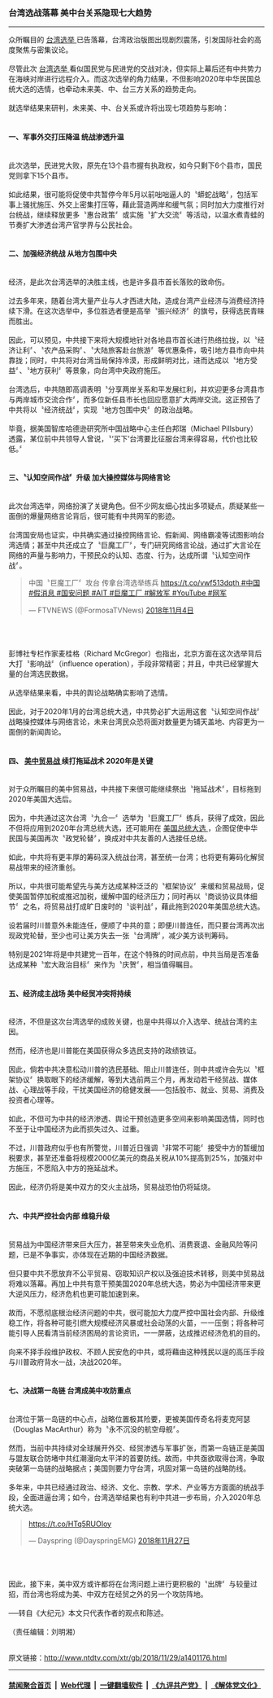 ### 台湾选战落幕 美中台关系隐现七大趋势
------------------------

<div class="wysiwyg">
 众所瞩目的
 <a href="http://www.ntdtv.com/xtr/gb/articlelistbytag_台湾选举.html" target="_blank">
  台湾选举
 </a>
 已告落幕，台湾政治版图出现剧烈震荡，引发国际社会的高度聚焦与密集议论。
 <br/>
 <br/>
 尽管此次
 <a href="http://www.ntdtv.com/xtr/gb/articlelistbytag_台湾选举.html" target="_blank">
  台湾选举
 </a>
 看似国民党与民进党的交战对决，但实际上幕后还有中共势力在海峡对岸进行远程介入。而这次选举的角力结果，不但影响2020年中华民国总统大选的选情，也牵动未来美、中、台三方关系的趋势走向。
 <br/>
 <br/>
 就选举结果来研判，未来美、中、台关系或许将出现七项趋势与影响：
 <br/>
 <br/>
 <h4>
  一、军事外交打压降温 统战渗透升温
 </h4>
 <br/>
 此次选举，民进党大败，原先在13个县市握有执政权，如今只剩下6个县市，国民党则拿下15个县市。
 <br/>
 <br/>
 如此结果，很可能将促使中共暂停今年5月以前咄咄逼人的〝蟒蛇战略〞，包括军事上骚扰施压、外交上密集打压等，藉此营造两岸和缓气氛；同时加大力度推行对台统战，继续释放更多〝惠台政策〞或实施〝扩大交流〞等活动，以温水煮青蛙的节奏扩大渗透台湾产官学界与公民社会。
 <br/>
 <br/>
 <h4>
  二、加强经济统战 从地方包围中央
 </h4>
 <br/>
 经济，是此次台湾选举的决胜主线，也是许多县市首长落败的致命伤。
 <br/>
 <br/>
 过去多年来，随着台湾大量产业与人才西进大陆，造成台湾产业经济与消费经济持续下滑。在这次选举中，多位胜选者便是高举〝振兴经济〞的旗号，获得选民青睐而胜出。
 <br/>
 <br/>
 因此，可以预见，中共接下来将大规模地针对各地县市首长进行热络拉拢，以〝经济让利〞、〝农产品采购〞、〝大陆旅客赴台旅游〞等优惠条件，吸引地方县市向中共靠拢；同时，中共将对台湾当局保持冷漠，形成鲜明对比，进而达成以〝地方受益〞、〝地方获利〞等景象，向台湾中央政府施压。
 <br/>
 <br/>
 台湾选后，中共随即高调表明〝分享两岸关系和平发展红利，并欢迎更多台湾县市与两岸城市交流合作〞，而多位新任县市长也回应愿意扩大两岸交流。这正预告了中共将以〝经济统战〞，实现〝地方包围中央〞的政治战略。
 <br/>
 <br/>
 毕竟，据美国智库哈德逊研究所中国战略中心主任白邦瑞（Michael Pillsbury）透露，某位前中共领导人曾说，〝‘买下’台湾要比征服台湾来得容易，代价也比较低。〞
 <br/>
 <br/>
 <h4>
  三、〝认知空间作战〞升级 加大操控媒体与网络言论
 </h4>
 <br/>
 此次台湾选举，网络扮演了关键角色。但不少网友细心找出多项疑点，质疑某些一面倒的爆量网络言论背后，很可能有中共网军的影迹。
 <br/>
 <br/>
 台湾国安局也证实，中共确实通过操控网络言论、假新闻、网络霸凌等试图影响台湾选情；甚至中共还成立了〝巨魔工厂〞，专门研究网络言论战，通过扩大言论在网络的声量与影响力，干预民众的认知、态度、行为，达成所谓〝认知空间作战〞。
 <br/>
 <blockquote class="twitter-tweet" data-lang="zh-cn">
  <p dir="ltr" lang="zh">
   中国〝巨魔工厂〞攻台 传拿台湾选举练兵
   <a href="https://t.co/vwf513dqth">
    https://t.co/vwf513dqth
   </a>
   <a href="https://twitter.com/hashtag/%E4%B8%AD%E5%9C%8B?src=hash&amp;ref_src=twsrc%5Etfw">
    #中国
   </a>
   <a href="https://twitter.com/hashtag/%E5%81%87%E6%B6%88%E6%81%AF?src=hash&amp;ref_src=twsrc%5Etfw">
    #假消息
   </a>
   <a href="https://twitter.com/hashtag/%E5%9C%8B%E5%AE%89%E5%95%8F%E9%A1%8C?src=hash&amp;ref_src=twsrc%5Etfw">
    #国安问题
   </a>
   <a href="https://twitter.com/hashtag/AIT?src=hash&amp;ref_src=twsrc%5Etfw">
    #AIT
   </a>
   <a href="https://twitter.com/hashtag/%E5%B7%A8%E9%AD%94%E5%B7%A5%E5%BB%A0?src=hash&amp;ref_src=twsrc%5Etfw">
    #巨魔工厂
   </a>
   <a href="https://twitter.com/hashtag/%E8%A7%A3%E6%94%BE%E8%BB%8D?src=hash&amp;ref_src=twsrc%5Etfw">
    #解放军
   </a>
   <a href="https://twitter.com/hashtag/YouTube?src=hash&amp;ref_src=twsrc%5Etfw">
    #YouTube
   </a>
   <a href="https://twitter.com/hashtag/%E7%B6%B2%E8%BB%8D?src=hash&amp;ref_src=twsrc%5Etfw">
    #网军
   </a>
  </p>
  — FTVNEWS (@FormosaTVNews)
  <a href="https://twitter.com/FormosaTVNews/status/1058944375185563648?ref_src=twsrc%5Etfw">
   2018年11月4日
  </a>
 </blockquote>
 <br/>
 <div style="clear:both;display:block;">
 </div>
 <br/>
 <br/>
 彭博社专栏作家麦桂格（Richard McGregor）也指出，北京方面在这次选举背后大打〝影响战〞（influence operation），手段非常精密；并且，中共已经掌握大量的台湾选民数据。
 <br/>
 <br/>
 从选举结果来看，中共的舆论战略确实影响了选情。
 <br/>
 <br/>
 因此，对于2020年1月的台湾总统大选，中共势必扩大运用这套〝认知空间作战〞战略操控媒体与网络言论，未来台湾民众恐将面对数量更为铺天盖地、内容更为一面倒的新闻舆论。
 <br/>
 <br/>
 <h4>
  四、
  <a href="http://www.ntdtv.com/xtr/gb/articlelistbytag_美中贸易战.html" target="_blank">
   美中贸易战
  </a>
  续打拖延战术 2020年是关键
 </h4>
 <br/>
 对于众所瞩目的美中贸易战，中共接下来很可能继续祭出〝拖延战术〞，目标拖到2020年美国大选后。
 <br/>
 <br/>
 因为，中共通过这次台湾〝九合一〞选举为〝巨魔工厂〞练兵，获得了成效，因此不但将应用到2020年台湾总统大选，还可能用在
 <a href="http://www.ntdtv.com/xtr/gb/articlelistbytag_美国总统大选.html" target="_blank">
  美国总统大选
 </a>
 ，企图促使中华民国与美国再次〝政党轮替〞，换成对中共友善的人选接任总统。
 <br/>
 <br/>
 如此，中共将有更丰厚的筹码深入统战台湾，甚至统一台湾；也将更有筹码化解贸易战带来的经济重创。
 <br/>
 <br/>
 所以，中共很可能希望先与美方达成某种泛泛的〝框架协议〞来缓和贸易战局，促使美国暂停加税或推迟加税，缓解中国的经济压力；同时再以〝商谈协议具体细节〞之名，将贸易战打成旷日废时的〝谈判战〞，藉此拖到2020年美国总统大选。
 <br/>
 <br/>
 设若届时川普意外未能连任，便顺了中共的意；即便川普连任，而只要台湾再次出现政党轮替，至少也可让美方失去一张〝台湾牌〞，减少美方谈判筹码。
 <br/>
 <br/>
 特别是2021年将是中共建党一百年，在这个特殊的时间点前，中共当局是否准备达成某种〝宏大政治目标〞来作为〝庆贺〞，相当值得瞩目。
 <br/>
 <br/>
 <h4>
  五、经济成主战场 美中经贸冲突将持续
 </h4>
 <br/>
 经济，不但是这次台湾选举的成败关键，也是中共得以介入选举、统战台湾的主因。
 <br/>
 <br/>
 然而，经济也是川普能在美国获得众多选民支持的政绩铁证。
 <br/>
 <br/>
 因此，倘若中共决意松动川普的选民基础、阻止川普连任，则中共或许会先以〝框架协议〞换取眼下的经济缓解，等到大选前两三个月，再发动若干经贸战、媒体战、心理战等手段，干扰美国经济的稳健发展——包括股市、就业、贸易、消费及投资者心理等。
 <br/>
 <br/>
 如此，不但可为中共的经济渗透、舆论干预创造更多空间来影响美国选情，同时也不至于让中国经济为此而损失过久、过重。
 <br/>
 <br/>
 不过，川普政府似乎也有所警觉，川普近日强调〝非常不可能〞接受中方的暂缓加税要求，甚至还准备将规模2000亿美元的商品关税从10%提高到25%，加强对中方施压，不愿陷入中方的拖延战术。
 <br/>
 <br/>
 因此，经济仍将是美中双方的交火主战场，贸易战恐怕仍将延烧。
 <br/>
 <br/>
 <h4>
  六、中共严控社会内部 维稳升级
 </h4>
 <br/>
 贸易战为中国经济带来巨大压力，甚至带来失业危机、消费衰退、金融风险等问题，已是不争事实，亦体现在近期的中国经济数据。
 <br/>
 <br/>
 但只要中共不愿放弃不公平贸易、窃取知识产权以及强迫技术转移，则美中贸易战将难以落幕。再加上中共有意干预美国2020年总统大选，势必为中国经济带来更大逆风压力，经济危机也更可能加速到来。
 <br/>
 <br/>
 故而，不愿彻底根治经济问题的中共，很可能加大力度严控中国社会内部、升级维稳工作，将各种可能引燃大规模经济风暴或社会动荡的火苗，一一压倒；将各种可能引导人民看清当前经济困局的言论资讯，一一屏蔽，达成推迟经济危机的目的。
 <br/>
 <br/>
 向来不择手段维护政权、不顾人民安危的中共，或将藉由这种残民以逞的高压手段与川普政府背水一战，决战2020年。
 <br/>
 <br/>
 <h4>
  七、决战第一岛链 台湾成美中攻防重点
 </h4>
 <br/>
 台湾位于第一岛链的中心点，战略位置极其险要，更被美国传奇名将麦克阿瑟（Douglas MacArthur）称为〝永不沉没的航空母舰〞。
 <br/>
 <br/>
 然而，当前中共持续对全球展开外交、经贸渗透与军事扩张，而第一岛链正是美国与盟友联合防堵中共红潮漫向太平洋的首要防线。故而，中共亟欲取得台湾，争取突破第一岛链的战略据点；美国则要力守台湾，巩固对第一岛链的战略防线。
 <br/>
 <br/>
 多年来，中共已经通过政治、经济、文化、宗教、学术、产业等方方面面的统战手段，全面进逼台湾；如今，台湾选举结果也有利中共进一步布局，介入2020年总统大选。
 <br/>
 <blockquote class="twitter-tweet" data-lang="zh-cn">
  <p dir="ltr" lang="und">
   <a href="https://t.co/HTq5RUOIoy">
    https://t.co/HTq5RUOIoy
   </a>
  </p>
  — Dayspring (@DayspringEMG)
  <a href="https://twitter.com/DayspringEMG/status/1067560347505184768?ref_src=twsrc%5Etfw">
   2018年11月27日
  </a>
 </blockquote>
 <br/>
 <div style="clear:both;display:block;">
 </div>
 <br/>
 <br/>
 因此，接下来，美中双方或许都将在台湾问题上进行更积极的〝出牌〞与较量过招，而台湾也将成为美、中双方在经贸之外的另一个攻防阵地。
 <br/>
 <br/>
 ──转自《大纪元》本文只代表作者的观点和陈述。
 <br/>
 <br/>
 （责任编辑：刘明湘）
</div>

<br/>原文链接：http://www.ntdtv.com/xtr/gb/2018/11/29/a1401176.html


------------------------
#### [禁闻聚合首页](https://github.com/gfw-breaker/banned-news/blob/master/README.md) &nbsp;|&nbsp; [Web代理](https://github.com/gfw-breaker/open-proxy/blob/master/README.md) &nbsp;|&nbsp; [一键翻墙软件](https://github.com/gfw-breaker/nogfw/blob/master/README.md) &nbsp;|&nbsp; [《九评共产党》](https://github.com/gfw-breaker/9ping.md/blob/master/README.md#九评之一评共产党是什么) &nbsp;|&nbsp; [《解体党文化》](https://github.com/gfw-breaker/jtdwh.md/blob/master/README.md#绪论)